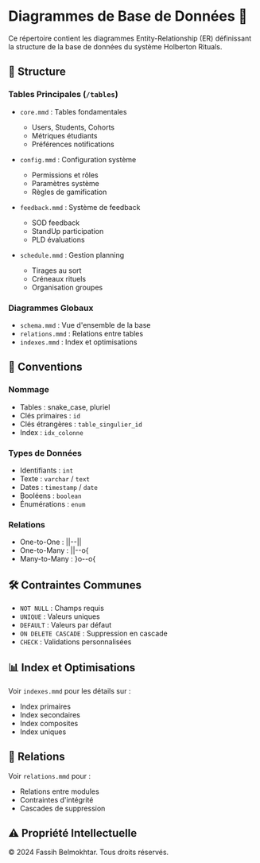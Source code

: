 # Diagrammes de Base de Données 🎲

Ce répertoire contient les diagrammes Entity-Relationship (ER) définissant la structure de la base de données du système Holberton Rituals.

## 📁 Structure

### Tables Principales (`/tables`)
- `core.mmd` : Tables fondamentales
  - Users, Students, Cohorts
  - Métriques étudiants
  - Préférences notifications

- `config.mmd` : Configuration système
  - Permissions et rôles
  - Paramètres système
  - Règles de gamification

- `feedback.mmd` : Système de feedback
  - SOD feedback
  - StandUp participation
  - PLD évaluations

- `schedule.mmd` : Gestion planning
  - Tirages au sort
  - Créneaux rituels
  - Organisation groupes

### Diagrammes Globaux
- `schema.mmd` : Vue d'ensemble de la base
- `relations.mmd` : Relations entre tables
- `indexes.mmd` : Index et optimisations

## 🔑 Conventions

### Nommage
- Tables : snake_case, pluriel
- Clés primaires : `id`
- Clés étrangères : `table_singulier_id`
- Index : `idx_colonne`

### Types de Données
- Identifiants : `int`
- Texte : `varchar` / `text`
- Dates : `timestamp` / `date`
- Booléens : `boolean`
- Énumérations : `enum`

### Relations
- One-to-One : ||--||
- One-to-Many : ||--o{
- Many-to-Many : }o--o{

## 🛠 Contraintes Communes

- `NOT NULL` : Champs requis
- `UNIQUE` : Valeurs uniques
- `DEFAULT` : Valeurs par défaut
- `ON DELETE CASCADE` : Suppression en cascade
- `CHECK` : Validations personnalisées

## 📊 Index et Optimisations

Voir `indexes.mmd` pour les détails sur :
- Index primaires
- Index secondaires
- Index composites
- Index uniques

## 🔄 Relations

Voir `relations.mmd` pour :
- Relations entre modules
- Contraintes d'intégrité
- Cascades de suppression

## ⚠️ Propriété Intellectuelle

© 2024 Fassih Belmokhtar. Tous droits réservés.
